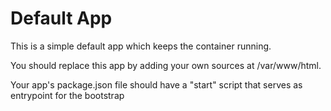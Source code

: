 # Default App
This is a simple default app which keeps the container running. 

You should replace this app by adding your own sources at /var/www/html.

Your app's package.json file should have a "start" script that serves as entrypoint for the bootstrap
